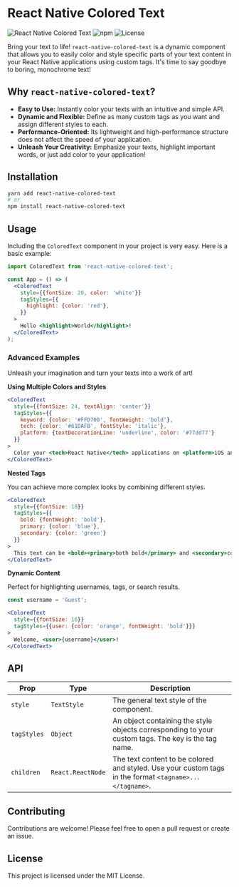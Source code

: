# React Native Colored Text

![React Native Colored Text](https://img.shields.io/badge/react--native-v0.74.1-blue.svg)
![npm](https://img.shields.io/npm/v/react-native-colored-text.svg)
![License](https://img.shields.io/npm/l/react-native-colored-text.svg)

Bring your text to life! `react-native-colored-text` is a dynamic component that allows you to easily color and style specific parts of your text content in your React Native applications using custom tags. It's time to say goodbye to boring, monochrome text!

## Why `react-native-colored-text`?

- **Easy to Use:** Instantly color your texts with an intuitive and simple API.
- **Dynamic and Flexible:** Define as many custom tags as you want and assign different styles to each.
- **Performance-Oriented:** Its lightweight and high-performance structure does not affect the speed of your application.
- **Unleash Your Creativity:** Emphasize your texts, highlight important words, or just add color to your application!

## Installation

```bash
yarn add react-native-colored-text
# or
npm install react-native-colored-text
```

## Usage

Including the `ColoredText` component in your project is very easy. Here is a basic example:

```jsx
import ColoredText from 'react-native-colored-text';

const App = () => (
  <ColoredText
    style={{fontSize: 20, color: 'white'}}
    tagStyles={{
      highlight: {color: 'red'},
    }}
  >
    Hello <highlight>World</highlight>!
  </ColoredText>
);
```

### Advanced Examples

Unleash your imagination and turn your texts into a work of art!

**Using Multiple Colors and Styles**

```jsx
<ColoredText
  style={{fontSize: 24, textAlign: 'center'}}
  tagStyles={{
    keyword: {color: '#FFD700', fontWeight: 'bold'},
    tech: {color: '#61DAFB', fontStyle: 'italic'},
    platform: {textDecorationLine: 'underline', color: '#77dd77'}
  }}
>
  Color your <tech>React Native</tech> applications on <platform>iOS and Android</platform> with this <keyword>awesome</keyword> component.
</ColoredText>
```

**Nested Tags**

You can achieve more complex looks by combining different styles.

```jsx
<ColoredText
  style={{fontSize: 18}}
  tagStyles={{
    bold: {fontWeight: 'bold'},
    primary: {color: 'blue'},
    secondary: {color: 'green'}
  }}
>
  This text can be <bold><primary>both bold</primary> and <secondary>colored</secondary></bold>.
</ColoredText>
```

**Dynamic Content**

Perfect for highlighting usernames, tags, or search results.

```jsx
const username = 'Guest';

<ColoredText
  style={{fontSize: 16}}
  tagStyles={{user: {color: 'orange', fontWeight: 'bold'}}}
>
  Welcome, <user>{username}</user>!
</ColoredText>
```

## API

| Prop        | Type              | Description                                                                                                |
|-------------|-------------------|------------------------------------------------------------------------------------------------------------|
| `style`     | `TextStyle`       | The general text style of the component.                                                                   |
| `tagStyles` | `Object`          | An object containing the style objects corresponding to your custom tags. The key is the tag name.         |
| `children`  | `React.ReactNode` | The text content to be colored and styled. Use your custom tags in the format `<tagname>...</tagname>`. |

## Contributing

Contributions are welcome! Please feel free to open a pull request or create an issue.

## License

This project is licensed under the MIT License.